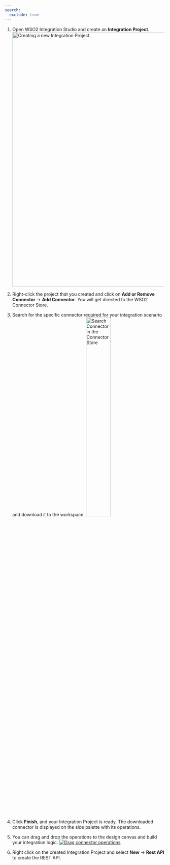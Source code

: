 ```yaml
---
search:
  exclude: true
---
```


1. Open WSO2 Integration Studio and create an **Integration Project**.
   <a href="https://apim.docs.wso2.com/en/4.1.0/assets/img/integrate/new-project/new-integration-project.png"><img src="https://apim.docs.wso2.com/en/4.1.0/assets/img/integrate/new-project/new-integration-project.png" title="Creating a new Integration Project" width="800" alt="Creating a new Integration Project" /></a>

2. Right-click the project that you created and click on **Add or Remove Connector** -> **Add Connector**. You will get directed to the WSO2 Connector Store.

3. Search for the specific connector required for your integration scenario and download it to the workspace.
   <a href="https://apim.docs.wso2.com/en/4.1.0/assets/img/integrate/connectors/search-connector.png"><img src="https://apim.docs.wso2.com/en/4.1.0/assets/img/integrate/connectors/search-connector.png" title="Search Connector in the Connector Store" width="40%" alt="Search Connector in the Connector Store" /></a>

4. Click **Finish**, and your Integration Project is ready. The downloaded connector is displayed on the side palette with its operations. 

5. You can drag and drop the operations to the design canvas and build your integration logic.
   <a href="https://apim.docs.wso2.com/en/4.1.0/assets/img/integrate/connectors/drag-connector-operation.png"><img src="https://apim.docs.wso2.com/en/4.1.0/assets/img/integrate/connectors/drag-connector-operation.png" title="Drag connector operations" alt="Drag connector operations" /></a>
  
6. Right click on the created Integration Project and select **New** -> **Rest API** to create the REST API. 
